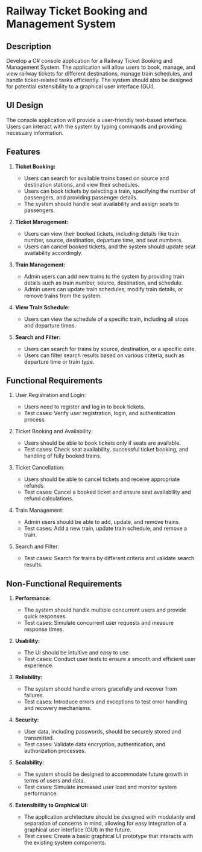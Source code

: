 
# Railway Ticket Booking and Management System

## Description

Develop a C# console application for a Railway Ticket Booking and Management System. The application will allow users to book, manage, and view railway tickets for different destinations, manage train schedules, and handle ticket-related tasks efficiently. The system should also be designed for potential extensibility to a graphical user interface (GUI).

## UI Design

The console application will provide a user-friendly text-based interface. Users can interact with the system by typing commands and providing necessary information.

## Features

1.  **Ticket Booking:**
    
    -   Users can search for available trains based on source and destination stations, and view their schedules.
    -   Users can book tickets by selecting a train, specifying the number of passengers, and providing passenger details.
    -   The system should handle seat availability and assign seats to passengers.
2.  **Ticket Management:**
    
    -   Users can view their booked tickets, including details like train number, source, destination, departure time, and seat numbers.
    -   Users can cancel booked tickets, and the system should update seat availability accordingly.
3.  **Train Management:**
    
    -   Admin users can add new trains to the system by providing train details such as train number, source, destination, and schedule.
    -   Admin users can update train schedules, modify train details, or remove trains from the system.
4.  **View Train Schedule:**
    
    -   Users can view the schedule of a specific train, including all stops and departure times.
5.  **Search and Filter:**
    
    -   Users can search for trains by source, destination, or a specific date.
    -   Users can filter search results based on various criteria, such as departure time or train type.

## Functional Requirements

1.  User Registration and Login:
    
    -   Users need to register and log in to book tickets.
    -   Test cases: Verify user registration, login, and authentication process.
2.  Ticket Booking and Availability:
    
    -   Users should be able to book tickets only if seats are available.
    -   Test cases: Check seat availability, successful ticket booking, and handling of fully booked trains.
3.  Ticket Cancellation:
    
    -   Users should be able to cancel tickets and receive appropriate refunds.
    -   Test cases: Cancel a booked ticket and ensure seat availability and refund calculations.
4.  Train Management:
    
    -   Admin users should be able to add, update, and remove trains.
    -   Test cases: Add a new train, update train schedule, and remove a train.
5.  Search and Filter:
    
    -   Test cases: Search for trains by different criteria and validate search results.

## Non-Functional Requirements

1.  **Performance:**
    
    -   The system should handle multiple concurrent users and provide quick responses.
    -   Test cases: Simulate concurrent user requests and measure response times.
2.  **Usability:**
    
    -   The UI should be intuitive and easy to use.
    -   Test cases: Conduct user tests to ensure a smooth and efficient user experience.
3.  **Reliability:**
    
    -   The system should handle errors gracefully and recover from failures.
    -   Test cases: Introduce errors and exceptions to test error handling and recovery mechanisms.
4.  **Security:**
    
    -   User data, including passwords, should be securely stored and transmitted.
    -   Test cases: Validate data encryption, authentication, and authorization processes.
5.  **Scalability:**
    
    -   The system should be designed to accommodate future growth in terms of users and data.
    -   Test cases: Simulate increased user load and monitor system performance.
6.  **Extensibility to Graphical UI:**
    
    -   The application architecture should be designed with modularity and separation of concerns in mind, allowing for easy integration of a graphical user interface (GUI) in the future.
    -   Test cases: Create a basic graphical UI prototype that interacts with the existing system components.
